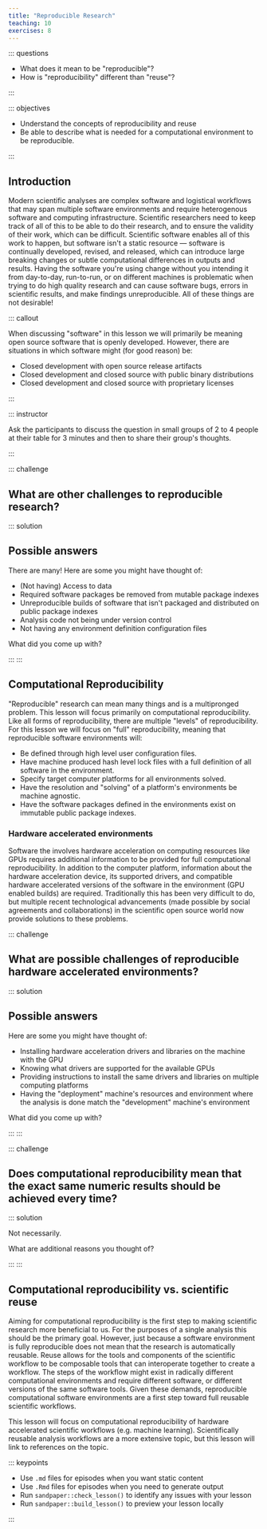 ```yaml
---
title: "Reproducible Research"
teaching: 10
exercises: 8
---
```


::: questions

* What does it mean to be "reproducible"?
* How is "reproducibility" different than "reuse"?

:::

::: objectives

* Understand the concepts of reproducibility and reuse
* Be able to describe what is needed for a computational environment to be reproducible.

:::

## Introduction

Modern scientific analyses are complex software and logistical workflows that may span multiple software environments and require heterogenous software and computing infrastructure.
Scientific researchers need to keep track of all of this to be able to do their research, and to ensure the validity of their work, which can be difficult.
Scientific software enables all of this work to happen, but software isn't a static resource &mdash; software is continually developed, revised, and released, which can introduce large breaking changes or subtle computational differences in outputs and results.
Having the software you're using change without you intending it from day-to-day, run-to-run, or on different machines is problematic when trying to do high quality research and can cause software bugs, errors in scientific results, and make findings unreproducible.
All of these things are not desirable!

::: callout

When discussing "software" in this lesson we will primarily be meaning open source software that is openly developed.
However, there are situations in which software might (for good reason) be:

* Closed development with open source release artifacts
* Closed development and closed source with public binary distributions
* Closed development and closed source with proprietary licenses

:::

::: instructor

Ask the participants to discuss the question in small groups of 2 to 4 people at their table for 3 minutes and then to share their group's thoughts.

:::

::: challenge

## What are other challenges to reproducible research?

::: solution

## Possible answers

There are many! Here are some you might have thought of:

* (Not having) Access to data
* Required software packages be removed from mutable package indexes
* Unreproducible builds of software that isn't packaged and distributed on public package indexes
* Analysis code not being under version control
* Not having any environment definition configuration files

What did you come up with?

:::
:::

## Computational Reproducibility

"Reproducible" research can mean many things and is a multipronged problem.
This lesson will focus primarily on computational reproducibility.
Like all forms of reproducibility, there are multiple "levels" of reproducibility.
For this lesson we will focus on "full" reproducibility, meaning that reproducible software environments will:

* Be defined through high level user configuration files.
* Have machine produced hash level lock files with a full definition of all software in the environment.
* Specify target computer platforms for all environments solved.
* Have the resolution and "solving" of a platform's environments be machine agnostic.
* Have the software packages defined in the environments exist on immutable public package indexes.

### Hardware accelerated environments

Software the involves hardware acceleration on computing resources like GPUs requires additional information to be provided for full computational reproducibility.
In addition to the computer platform, information about the hardware acceleration device, its supported drivers, and compatible hardware accelerated versions of the software in the environment (GPU enabled builds) are required.
Traditionally this has been very difficult to do, but multiple recent technological advancements (made possible by social agreements and collaborations) in the scientific open source world now provide solutions to these problems.

::: challenge

## What are possible challenges of reproducible hardware accelerated environments?

::: solution

## Possible answers

Here are some you might have thought of:

* Installing hardware acceleration drivers and libraries on the machine with the GPU
* Knowing what drivers are supported for the available GPUs
* Providing instructions to install the same drivers and libraries on multiple computing platforms
* Having the "deployment" machine's resources and environment where the analysis is done match the "development" machine's environment

What did you come up with?

:::
:::

::: challenge

## Does computational reproducibility mean that the exact same numeric results should be achieved every time?

::: solution

Not necessarily.

What are additional reasons you thought of?

:::
:::

## Computational reproducibility vs. scientific reuse

Aiming for computational reproducibility is the first step to making scientific research more beneficial to us.
For the purposes of a single analysis this should be the primary goal.
However, just because a software environment is fully reproducible does not mean that the research is automatically reusable.
Reuse allows for the tools and components of the scientific workflow to be composable tools that can interoperate together to
create a workflow.
The steps of the workflow might exist in radically different computational environments and require different software, or different versions of the same software tools.
Given these demands, reproducible computational software environments are a first step toward full reusable scientific workflows.

This lesson will focus on computational reproducibility of hardware accelerated scientific workflows (e.g. machine learning).
Scientifically reusable analysis workflows are a more extensive topic, but this lesson will link to references on the topic.

::: keypoints

- Use `.md` files for episodes when you want static content
- Use `.Rmd` files for episodes when you need to generate output
- Run `sandpaper::check_lesson()` to identify any issues with your lesson
- Run `sandpaper::build_lesson()` to preview your lesson locally

:::
